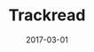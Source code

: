 ---
layout: post
size: 4
group: app
title:  Trackread
summary: Record progress and make notes about your current read with this Android Application. Makes use of the Goodreads API. Implements Google AdMob and Analytics.
text: Trackread is an Android Application built as a Capstone Project during my Android Developer Nanodegree from Udacity. The application allows the user to search for a book from Goodreads database, save it on the app to track reading progress and makes notes. The app also integrates services such as Google Analytics and Google AdMod and has two versions - a free version that displayed ads and a paid version free of ads. Trackread also has a widget that displays a list of books the user is currently reading with the progress on the screen.
role: Android Development
project-url: https://github.com/akshatamohanty/udacity-android-nanodegree/tree/master/project-07-capstone-project
date:   2017-03-01
categories: post
type: project
tags: 
- android
---
